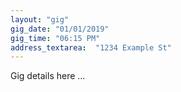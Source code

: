 ```yaml
---
layout: "gig"
gig_date: "01/01/2019"
gig_time: "06:15 PM"
address_textarea:  "1234 Example St"
---
```


Gig details here ...
